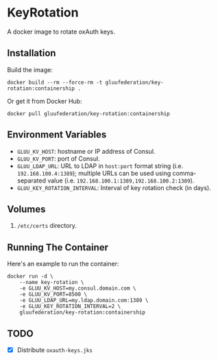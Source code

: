 # KeyRotation

A docker image to rotate oxAuth keys.

## Installation

Build the image:

```
docker build --rm --force-rm -t gluufederation/key-rotation:containership .
```

Or get it from Docker Hub:

```
docker pull gluufederation/key-rotation:containership
```

## Environment Variables

- `GLUU_KV_HOST`: hostname or IP address of Consul.
- `GLUU_KV_PORT`: port of Consul.
- `GLUU_LDAP_URL`: URL to LDAP in `host:port` format string (i.e. `192.168.100.4:1389`); multiple URLs can be used using comma-separated value (i.e. `192.168.100.1:1389,192.168.100.2:1389`).
- `GLUU_KEY_ROTATION_INTERVAL`: Interval of key rotation check (in days).

## Volumes

1. `/etc/certs` directory.

## Running The Container

Here's an example to run the container:

```
docker run -d \
    --name key-rotation \
    -e GLUU_KV_HOST=my.consul.domain.com \
    -e GLUU_KV_PORT=8500 \
    -e GLUU_LDAP_URL=my.ldap.domain.com:1389 \
    -e GLUU_KEY_ROTATION_INTERVAL=2 \
    gluufederation/key-rotation:containership
```

## TODO

* [x] Distribute `oxauth-keys.jks`

